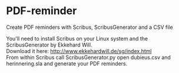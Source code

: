 # PDF-reminder  
Create PDF reminders with Scribus, ScribusGenerator and a CSV file  
  
You'll need to install Scribus on your Linux system and the ScribusGenerator by Ekkehard Will.  
Download it here: http://www.ekkehardwill.de/sg/index.html  
From within Scribus call ScribusGenerator.py open dubieus.csv and herinnering.sla and generate your PDF reminders.  
